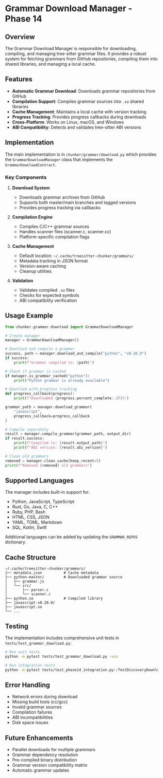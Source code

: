 # Grammar Download Manager - Phase 14

## Overview

The Grammar Download Manager is responsible for downloading, compiling, and managing tree-sitter grammar files. It provides a robust system for fetching grammars from GitHub repositories, compiling them into shared libraries, and managing a local cache.

## Features

- **Automatic Grammar Download**: Downloads grammar repositories from GitHub
- **Compilation Support**: Compiles grammar sources into `.so` shared libraries
- **Cache Management**: Maintains a local cache with version tracking
- **Progress Tracking**: Provides progress callbacks during downloads
- **Cross-Platform**: Works on Linux, macOS, and Windows
- **ABI Compatibility**: Detects and validates tree-sitter ABI versions

## Implementation

The main implementation is in `chunker/grammar/download.py` which provides the `GrammarDownloadManager` class that implements the `GrammarDownloadContract`.

### Key Components

1. **Download System**
   - Downloads grammar archives from GitHub
   - Supports both master/main branches and tagged versions
   - Provides progress tracking via callbacks

2. **Compilation Engine**
   - Compiles C/C++ grammar sources
   - Handles scanner files (scanner.c, scanner.cc)
   - Platform-specific compilation flags

3. **Cache Management**
   - Default location: `~/.cache/treesitter-chunker/grammars/`
   - Metadata tracking in JSON format
   - Version-aware caching
   - Cleanup utilities

4. **Validation**
   - Validates compiled `.so` files
   - Checks for expected symbols
   - ABI compatibility verification

## Usage Example

```python
from chunker.grammar.download import GrammarDownloadManager

# Create manager
manager = GrammarDownloadManager()

# Download and compile a grammar
success, path = manager.download_and_compile("python", "v0.20.0")
if success:
    print(f"Grammar compiled to: {path}")

# Check if grammar is cached
if manager.is_grammar_cached("python"):
    print("Python grammar is already available")

# Download with progress tracking
def progress_callback(progress):
    print(f"Downloaded {progress.percent_complete:.1f}%")

grammar_path = manager.download_grammar(
    "javascript", 
    progress_callback=progress_callback
)

# Compile separately
result = manager.compile_grammar(grammar_path, output_dir)
if result.success:
    print(f"Compiled to: {result.output_path}")
    print(f"ABI version: {result.abi_version}")

# Clean old grammars
removed = manager.clean_cache(keep_recent=5)
print(f"Removed {removed} old grammars")
```

## Supported Languages

The manager includes built-in support for:

- Python, JavaScript, TypeScript
- Rust, Go, Java, C, C++
- Ruby, PHP, Bash
- HTML, CSS, JSON
- YAML, TOML, Markdown
- SQL, Kotlin, Swift

Additional languages can be added by updating the `GRAMMAR_REPOS` dictionary.

## Cache Structure

```
~/.cache/treesitter-chunker/grammars/
├── metadata.json          # Cache metadata
├── python-master/         # Downloaded grammar source
│   ├── grammar.js
│   └── src/
│       ├── parser.c
│       └── scanner.c
├── python.so              # Compiled library
├── javascript-v0.20.0/
├── javascript.so
└── ...
```

## Testing

The implementation includes comprehensive unit tests in `tests/test_grammar_download.py`:

```bash
# Run unit tests
python -m pytest tests/test_grammar_download.py -xvs

# Run integration tests
python -m pytest tests/test_phase14_integration.py::TestDiscoveryDownloadIntegration -xvs
```

## Error Handling

- Network errors during download
- Missing build tools (cc/gcc)
- Invalid grammar sources
- Compilation failures
- ABI incompatibilities
- Disk space issues

## Future Enhancements

- Parallel downloads for multiple grammars
- Grammar dependency resolution
- Pre-compiled binary distribution
- Grammar version compatibility matrix
- Automatic grammar updates
